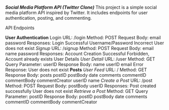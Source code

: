 ***Social Media Platform API (Twitter Clone)***
This project is a simple social media platform API inspired by Twitter. It includes endpoints for user authentication, posting, and commenting.

API Endpoints

**User Authentication**
Login
  URL: /login
  Method: POST
  Request Body:
      email <str>
      password <str>
  Responses:
      Login Successful
      Username/Password Incorrect
      User does not exist
*Signup*
  URL: /signup
  Method: POST
  Request Body:
    email <str>
    name <str>
    password <str>
  Responses:
    Account Creation Successful
    Forbidden, Account already exists
    User Details
*User Detail*
  URL: /user
  Method: GET
  Query Parameter: userID
  Response Body:
    name <str>
    userID <int>
    email <str>
  Error Response: User does not exist
**Posts**
*User Feed*
  URL: /
    Method: GET
  Response Body:
    posts <object>
    postID <int>
    postBody <string>
    date <date>
    comments <object>
    commentID <int>
    commentBody <string>
    commentCreator <object>
    userID <int>
    name <str>
*Create a Post*
  URL: /post
    Method: POST
    Request Body:
    postBody <string>
    userID <int>
  Responses:
    Post created successfully
    User does not exist
*Retrieve a Post*
  Method: GET
  Query Parameter: postID
  Response Body:
  postID <int>
  postBody <string>
  date <date>
  comments <object>
  commentID <int>
  commentBody <string>
  commentCreator <object>
  userID <int>
  name <str>
  Error Response: Post does not exist
*Edit a Post*
    Method: PATCH
    Request Body:
    postBody <str>
    postID <int>
  Response:
    Post edited successfully
    Post does not exist
*Delete a Post*
Method: DELETE
  Query Parameter: postID <int>
  Responses:
    Post deleted
    Post does not exist
Comments
*Create a Comment*
  URL: /comment
    Method: POST
  Request Body:
    commentBody <string>
    postID <int>
    userID <int>
  Responses:
    Comment created successfully
    User does not exist
    Post does not exist
*Retrieve a Comment*
  Method: GET
  Request Parameter: commentID <int>
  Response Body:
    commentID <int>
    commentBody <string>
    commentCreator <object>
    userID <int>
    name <str>
  Error Response: Comment does not exist
*Edit a Comment*
  Method: PATCH
    Request Body:
      commentBody <str>
      commentID <int>
    Response:
      Comment edited successfully
      Comment does not exist
*Delete a Comment*
  Method: DELETE
    Query Parameter: commentID <int>
  Response:
    Comment deleted
    Comment does not exist
**All Users**
*List All Users*
    URL: /users
    Method: GET
  Response:
    name <str>
    userID <int>
    email <str>
    posts <object>
